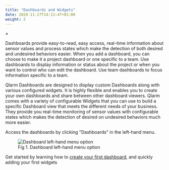 ```yaml
---
title: "Dashboards and Widgets"
date: 2020-11-27T14:13:47+01:00
weight: 2
---
```

<!-- The Modal -->
<div id="myModal" class="modal">
  <span class="close">&times;</span>
  <img class="modal-content" id="img01">
  <div id="caption"></div>
</div>

Dashboards provide easy-to-read, easy access, real-time information about sensor values and process states which make the detection of both desired and undesired behaviors easier.
When you add a dashboard, you can choose to make it a project dashboard or one specific to a team. Use dashboards to display information or status about the project or when you want to control who can edit the dashboard. Use team dashboards to focus information specific to a team.

Qlarm Dashboards are designed to display custom Dashboards along with various configured widgets. It is highly flexible and enables you to create your own dashboards and share between other dashboard viewers. Qlarm comes with a variety of configurable Widgets that you can use to build a specific Dashboard view that meets the different needs of your business. They provide you real-time monitoring of sensor values with configurable states which makes the detection of desired on undesired behaviors much more easier.

Access the dashboards by clicking "Dashboards" in the left-hand menu.

<figure class="image_container">
    <img class="figure_resize1" onClick="reply_click(this)"  id="dashboard_menu" src="/dashboard_menu.png" alt="Dashboard left-hand menu option">
    <figcaption>Fig 1. Dashboard left-hand menu option</figcaption>
</figure>

Get started by learning how to [create your first dashboard](/dashboards-and-widgets/create-rename-and-delete-dashboard), and quickly adding your first widgets

